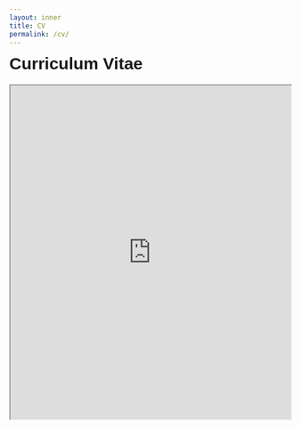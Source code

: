 ```yaml
---
layout: inner
title: CV
permalink: /cv/
---
```

<div style="font-size:30px; font-family: 'Source Sans 3', sans-serif; font-weight: bold; margin-bottom: 20px;">Curriculum Vitae</div>
<iframe src="https://drive.google.com/file/d/1WvcqoA-j-QZs7dYCHDgWUpAcpNw_E33R/preview" width="100%" height="600" allow="autoplay"></iframe>

